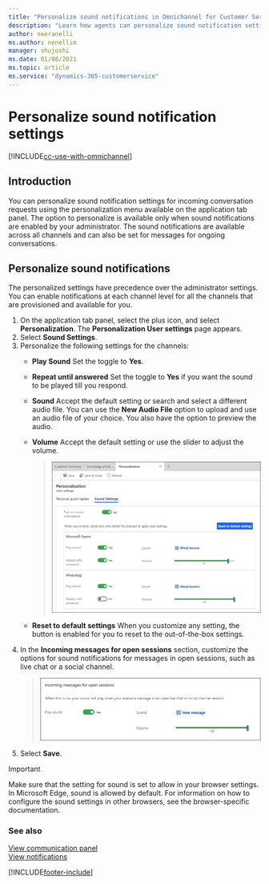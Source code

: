 ```yaml
---
title: "Personalize sound notifications in Omnichannel for Customer Service | MicrosoftDocs"
description: "Learn how agents can personalize sound notification settings in Omnichannel for Customer Service."
author: neeranelli
ms.author: nenellim
manager: shujoshi
ms.date: 01/08/2021
ms.topic: article
ms.service: "dynamics-365-customerservice"
---
```


# Personalize sound notification settings

[!INCLUDE[cc-use-with-omnichannel](../includes/cc-use-with-omnichannel.md)]

## Introduction

You can personalize sound notification settings for incoming conversation requests using the personalization menu available on the application tab panel. The option to personalize is available only when sound notifications are enabled by your administrator. The sound notifications are available across all channels and can also be set for messages for ongoing conversations.

## Personalize sound notifications

The personalized settings have precedence over the administrator settings. You can enable notifications at each channel level for all the channels that are provisioned and available for you.

1. On the application tab panel, select the plus icon, and select **Personalization**. The **Personalization User settings** page appears.
2. Select **Sound Settings**.
3. Personalize the following settings for the channels:
   - **Play Sound** Set the toggle to **Yes**.
   - **Repeat until answered** Set the toggle to **Yes** if you want the sound to be played till you respond.
   - **Sound** Accept the default setting or search and select a different audio file. You can use the **New Audio File** option to upload and use an audio file of your choice. You also have the option to preview the audio.
   - **Volume** Accept the default setting or use the slider to adjust the volume.
      > ![Personalize sound notifications](media/oc-personalize-sound-notifications.png "Personalize sound notifications")
   
   - **Reset to default settings** When you customize any setting, the button is enabled for you to reset to the out-of-the-box settings.
4. In the **Incoming messages for open sessions** section, customize the options for sound notifications for messages in open sessions, such as live chat or a social channel.
    > ![Sound notification settings for open sessions](media/sound-notification-open-session.png "Sound notification settings for open sessions")
5. Select **Save**.

> [!IMPORTANT]
> Make sure that the setting for sound is set to allow in your browser settings. In Microsoft Edge, sound is allowed by default. For information on how to configure the sound settings in other browsers, see the browser-specific documentation.

### See also

[View communication panel](oc-conversation-control.md)  
[View notifications](oc-notifications.md)  


[!INCLUDE[footer-include](../includes/footer-banner.md)]
